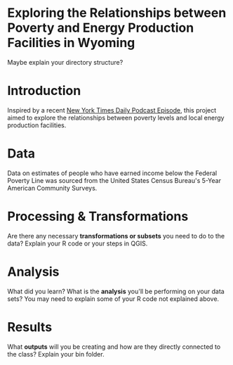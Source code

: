 # Exploring the Relationships between Poverty and Energy Production Facilities in Wyoming


Maybe explain your directory structure?

# Introduction
Inspired by a recent [New York Times Daily Podcast Episode](https://www.nytimes.com/2021/03/16/podcasts/the-daily/wind-power-wyoming-climate-change.html), this project
aimed to explore the relationships between poverty levels and local energy production facilities.

# Data
Data on estimates of people who have earned income below the Federal Poverty Line was sourced from the United States Census Bureau's 5-Year American Community Surveys.


# Processing & Transformations
Are there any necessary **transformations or subsets** you need to do to the data? Explain your R code or your steps in QGIS.


# Analysis
What did you learn? What is the **analysis** you'll be performing on your data sets? You may need to explain some of your R code not explained above.


# Results

What **outputs** will you be creating and how are they directly connected to the class? Explain your bin folder.
